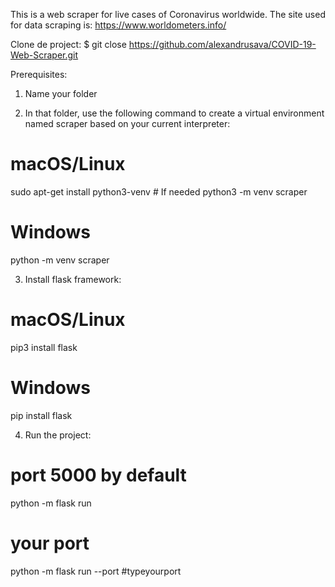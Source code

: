 This is a web scraper for live cases of Coronavirus worldwide. 
The site used for data scraping is: https://www.worldometers.info/

Clone de project:
$ git close https://github.com/alexandrusava/COVID-19-Web-Scraper.git

Prerequisites:
1. Name your folder

2. In that folder, use the following command to create a virtual environment named scraper based on your current interpreter:
# macOS/Linux
sudo apt-get install python3-venv    # If needed
python3 -m venv scraper
# Windows
python -m venv scraper

3. Install flask framework:
# macOS/Linux
pip3 install flask
# Windows
pip install flask

4. Run the project: 
# port 5000 by default
python -m flask run 
# your port
python -m flask run --port #typeyourport
